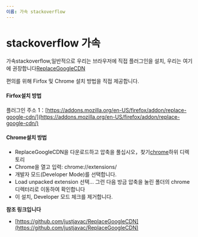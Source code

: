 ```yaml
---
이름: 가속 stackoverflow
---
```


# stackoverflow 가속

가속stackoverflow,일반적으로 우리는 브라우저에 직접 플러그인을 설치, 우리는 여기에 권장합니다[ReplaceGoogleCDN](https://github.com/justjavac/ReplaceGoogleCDN)

편의를 위해 Firfox 및 Chrome 설치 방법을 직접 제공합니다.

#### Firfox설치 방법

플러그인 주소 1：[https://addons.mozilla.org/en-US/firefox/addon/replace-google-cdn/](https://addons.mozilla.org/en-US/firefox/addon/replace-google-cdn/)


#### Chrome설치 방법

+ ReplaceGoogleCDN을 다운로드하고 압축을  풀십시오，찾기[chrome](https://github.com/justjavac/ReplaceGoogleCDN/tree/master/chrome)하위 디렉토리
+  Chrome을 열고 입력: chrome://extensions/
+ 개발자 모드(Developer Mode)를 선택합니다.
+ Load unpacked extension 선택... 그런 다음 방금 압축을 눌린 폴더의 chrome 디렉터리로 이동하여 확인합니다
+ 이 설치, Developer 모드 체크를 제거합니다.


**참조 링크입니다**

+ [https://github.com/justjavac/ReplaceGoogleCDN](https://github.com/justjavac/ReplaceGoogleCDN)